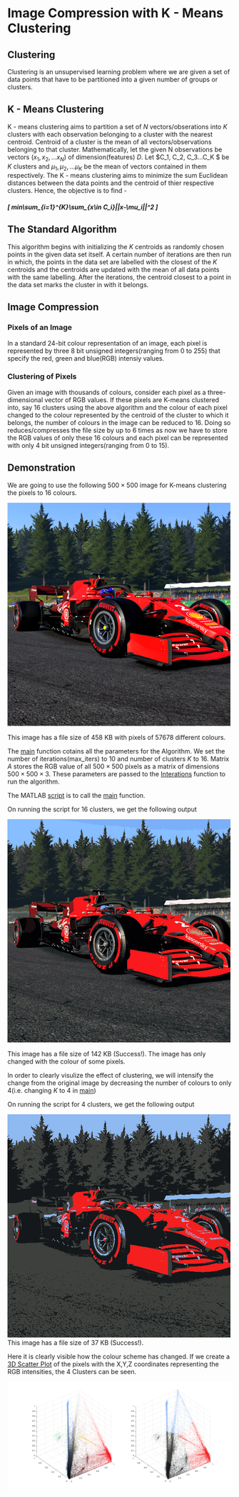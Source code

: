 # Image Compression with K - Means Clustering

## Clustering
 
Clustering is an unsupervised learning problem where we are given a set of data points that have to be partitioned into a given number of groups or clusters.

## K - Means Clustering

K - means clustering aims to partition a set of $N$ vectors/obserations into $K$ clusters with each observation belonging to a cluster with the nearest centroid. Centroid of a cluster is the mean of all vectors/observations belonging to that cluster. Mathematically, let the given N observations be vectors $(x_1,x_2,...x_N)$ of dimension(features) $D$. Let $C_1, C_2, C_3...C_K $ be $K$ clusters and $\mu_1,\mu_2,...\mu_K$ be the mean of vectors contained in them respectively. The K - means clustering aims to minimize the sum Euclidean distances between the data points and the centroid of thier respective clusters. Hence, the objective is to find - 

#####  \[ min\sum_{i=1}^{K}\sum_{x\in C_i}||x-\mu_i||^2 \]  

## The Standard Algorithm

This algorithm begins with initializing the $K$ centroids as randomly chosen points in the given data set itself. A certain number of iterations are then run in which, the points in the data set are labelled with the closest of the $K$ centroids and the centroids are updated with the mean of all data points with the same labelling. After the iterations, the centroid closest to a point in the data set marks the cluster in with it belongs.

## Image Compression
### Pixels of an Image

In a standard $24$-bit colour representation of an image, each pixel is represented by three $8$ bit unsigned integers(ranging from $0$ to $255$) that specify the red, green and blue(RGB) intensiy values. 

### Clustering of Pixels

Given an image with thousands of colours, consider each pixel as a three-dimensional vector of RGB values. If these pixels are K-means clustered into, say $16$ clusters using the above algorithm and the colour of each pixel changed to the colour represented by the centroid of the cluster to which it belongs, the number of colours in the image can be reduced to $16$. Doing so reduces/compresses the file size by up to $6$ times as now we have to store the RGB values of only these $16$ colours and each pixel can be represented with only $4$ bit unsigned integers(ranging from $0$ to $15$).




## Demonstration

We are going to use the following $500\times500$ image for K-means clustering the pixels to 16 colours.

![Spa Original](Spa.png)

This image has a file size of 458 KB with pixels of $57678$ different colours.

The [main](main.m) function cotains all the parameters for the Algorithm. We set the number of iterations(max_iters) to $10$ and number of clusters $K$ to $16$. Matrix $A$ stores the RGB value of all $500\times500$ pixels as a matrix of dimensions $500\times500\times3$. These parameters are passed to the [Interations](Iterations.m) function to run the algorithm.

The MATLAB [script](Script.mlx) is to call the [main](main.m) function.

On running the script for 16 clusters, we get the following output 

![Spa In 16 colours](Spa_in_16_colours.png)

This image has a file size of 142 KB (Success!). The image has only changed with the colour of some pixels.

In order to clearly visulize the effect of clustering, we will intensify the change from the original image by decreasing the number of colours to only $4$(i.e. changing $K$ to $4$ in [main](main.m))

On running the script for 4 clusters, we get the following output 

![Spa In 4 colours](Spa_in_4_colours.png)
This image has a file size of 37 KB (Success!).

Here it is clearly visible how the colour scheme has changed. If we create a [3D Scatter Plot](ClusterVisuals4.fig) of the pixels with the X,Y,Z coordinates representing the RGB intensities, the $4$ Clusters can be seen.

![Clusters](ClusterVisuals4.png)